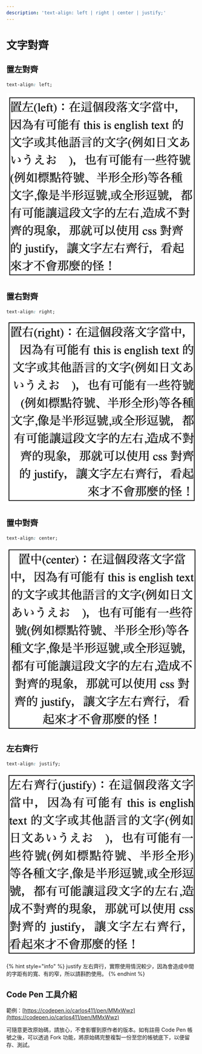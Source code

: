 ```yaml
---
description: 'text-align: left | right | center | justify;'
---
```


# 文字對齊

## 置左對齊

```css
text-align: left;
```

![&#x5716;&#x4E00;&#xFF1A;&#x6587;&#x5B57;&#x7F6E;&#x5DE6;&#x5C0D;&#x9F4A;](../../.gitbook/assets/text_align_left.png)

## 置右對齊

```css
text-align: right;
```

![&#x5716;&#x4E8C;&#xFF1A;&#x6587;&#x5B57;&#x7F6E;&#x53F3;&#x5C0D;&#x9F4A;](../../.gitbook/assets/text_align_right.png)

## 置中對齊

```css
text-align: center;
```

![&#x5716;&#x4E09;&#xFF1A;&#x6587;&#x5B57;&#x7F6E;&#x4E2D;&#x5C0D;&#x9F4A;](../../.gitbook/assets/text_align_center.png)

## 左右齊行

```css
text-align: justify;
```

![&#x5716;&#x56DB;&#xFF1A;&#x6587;&#x5B57;&#x5DE6;&#x53F3;&#x9F4A;&#x884C;](../../.gitbook/assets/text_align_justify.png)

{% hint style="info" %}
justify 左右齊行，實際使用情況較少，因為會造成中間的字距有的寬、有的窄，所以請斟酌使用。
{% endhint %}

## Code Pen 工具介紹

範例：[https://codepen.io/carlos411/pen/MMxWwz](https://codepen.io/carlos411/pen/MMxWwz)

可隨意更改原始碼，請放心，不會影響到原作者的版本。如有註冊 Code Pen 帳號之後，可以透過 Fork 功能，將原始碼完整複製一份至您的帳號底下，以便留存、測試。

